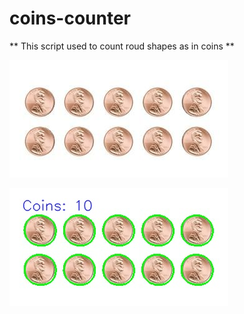 # coins-counter
** This script used to count roud shapes as in coins **

![Original](https://github.com/Raouf217/coins-counter/blob/master/coins.jpg)

![image](https://github.com/Raouf217/coins-counter/blob/master/Image.jpg)

